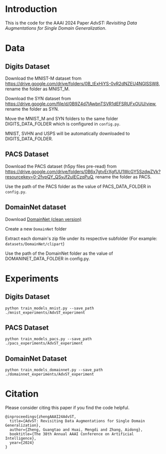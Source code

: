 # Introduction
This is the code for the AAAI 2024 Paper _AdvST: Revisiting Data Augmentations for Single Domain Generalization_.

# Data

## Digits Dataset
Download the MNIST-M dataset from https://drive.google.com/drive/folders/0B_tExHiYS-0vR2dNZEU4NGlSSW8, rename the folder as MNIST_M.

Download the SYN dataset from https://drive.google.com/file/d/0B9Z4d7lAwbnTSVR1dEFSRUFxOUU/view, rename the folder as SYN.

Move the MNIST_M and SYN folders to the same folder DIGITS_DATA_FOLDER which is configured in `config.py`.

MNIST, SVHN and USPS will be automatically downloaded to DIGITS_DATA_FOLDER.


## PACS Dataset

Download the PACS dataset (h5py files pre-read) from https://drive.google.com/drive/folders/0B6x7gtvErXgfUU1WcGY5SzdwZVk?resourcekey=0-2fvpQY_QSyJf2uIECzqPuQ, rename the folder as PACS.

Use the path of the PACS folder as the value of PACS_DATA_FOLDER in `config.py`.

## DomainNet dataset

Download [DomainNet (clean version)](https://ai.bu.edu/M3SDA/)


Create a new `DomainNet` folder

Extract each domain's zip file under its respective subfolder (For example: `datasets/DomainNet/clipart`)

Use the path of the DomainNet folder as the value of DOMANINET_DATA_FOLDER in config.py.

# Experiments

## Digits Dataset
```
python train_models_mnist.py --save_path ./mnist_experiments/AdvST_experiment
```



## PACS Dataset
```
python train_models_pacs.py --save_path ./pacs_experiments/AdvST_experiment
```

## DomainNet Dataset
```
python train_models_domainnet.py --save_path ./domainnet_experiments/AdvST_experiment
```

# Citation

Please consider citing this paper if you find the code helpful.
```
@inproceedings{zhengAAAI24AdvST,
  title={AdvST: Revisiting Data Augmentations for Single Domain Generalization},
  author={Zheng, Guangtao and Huai, Mengdi and Zhang, Aidong},
  booktitle={The 38th Annual AAAI Conference on Artificial Intelligence},
  year={2024}
}
```